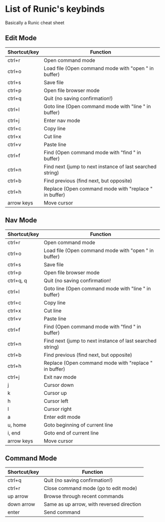 # List of Runic's keybinds
Basically a Runic cheat sheet

## Edit Mode
| Shortcut/key | Function                       |
|--------------|--------------------------------|
| ctrl+r       | Open command mode              |
| ctrl+o       | Load file (Open command mode with "open " in buffer) |
| ctrl+s       | Save file                      |
| ctrl+p       | Open file browser mode         |
| ctrl+q       | Quit (no saving confirmation!) |
| ctrl+l       | Goto line (Open command mode with "line " in buffer) |
| ctrl+j       | Enter nav mode                 |
| ctrl+c       | Copy line                      |
| ctrl+x       | Cut line                       |
| ctrl+v       | Paste line                     |
| ctrl+f       | Find (Open command mode with "find " in buffer) |
| ctrl+n       | Find next (jump to next instance of last searched string) |
| ctrl+b       | Find previous (find next, but opposite) |
| ctrl+h       | Replace (Open command mode with "replace " in buffer) |
| arrow keys   | Move cursor                    |

## Nav Mode
| Shortcut/key | Function                       |
|--------------|--------------------------------|
| ctrl+r       | Open command mode              |
| ctrl+o       | Load file (Open command mode with "open " in buffer) |
| ctrl+s       | Save file                      |
| ctrl+p       | Open file browser mode         |
| ctrl+q, q    | Quit (no saving confirmation!  |
| ctrl+l       | Goto line (Open command mode with "line " in buffer) |
| ctrl+c       | Copy line                      |
| ctrl+x       | Cut line                       |
| ctrl+v       | Paste line                     |
| ctrl+f       | Find (Open command mode with "find " in buffer) |
| ctrl+n       | Find next (jump to next instance of last searched string) |
| ctrl+b       | Find previous (find next, but opposite) |
| ctrl+h       | Replace (Open command mode with "replace " in buffer) |
| ctrl+j       | Exit nav mode                  |
| j            | Cursor down                    |
| k            | Cursor up                      |
| h            | Cursor left                    |
| l            | Cursor right                   |
| a            | Enter edit mode                |
| u, home      | Goto beginning of current line |
| i, end       | Goto end of current line       |
| arrow keys   | Move cursor                    |

## Command Mode
| Shortcut/key | Function                       |
|--------------|--------------------------------|
| ctrl+q       | Quit (no saving confirmation!) |
| ctrl+r       | Close command mode (go to edit mode) |
| up arrow     | Browse through recent commands |
| down arrow   | Same as up arrow, with reversed direction |
| enter        | Send command                   |
